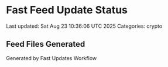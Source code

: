 # Fast Feed Update Status
Last updated: Sat Aug 23 10:36:06 UTC 2025
Categories: crypto

## Feed Files Generated

Generated by Fast Updates Workflow
